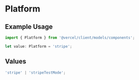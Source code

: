 # Platform

## Example Usage

```typescript
import { Platform } from '@vercel/client/models/components';

let value: Platform = 'stripe';
```

## Values

```typescript
'stripe' | 'stripeTestMode';
```
